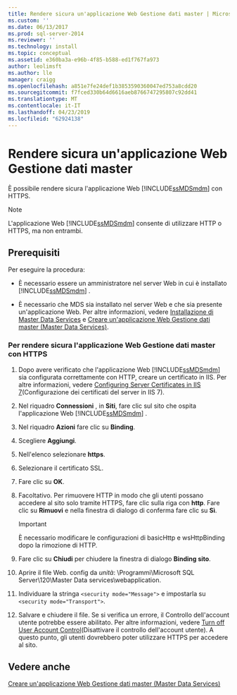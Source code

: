 ```yaml
---
title: Rendere sicura un'applicazione Web Gestione dati master | Microsoft Docs
ms.custom: ''
ms.date: 06/13/2017
ms.prod: sql-server-2014
ms.reviewer: ''
ms.technology: install
ms.topic: conceptual
ms.assetid: e360ba3a-e96b-4f85-b588-ed1f767fa973
author: leolimsft
ms.author: lle
manager: craigg
ms.openlocfilehash: a851e7fe24def1b3853590360047ed753a8cdd20
ms.sourcegitcommit: f7fced330b64d6616aeb8766747295807c92dd41
ms.translationtype: MT
ms.contentlocale: it-IT
ms.lasthandoff: 04/23/2019
ms.locfileid: "62924138"
---
```

# <a name="secure-a-master-data-manager-web-application"></a>Rendere sicura un'applicazione Web Gestione dati master
  È possibile rendere sicura l'applicazione Web [!INCLUDE[ssMDSmdm](../../includes/ssmdsmdm-md.md)] con HTTPS.  
  
> [!NOTE]  
>  L'applicazione Web [!INCLUDE[ssMDSmdm](../../includes/ssmdsmdm-md.md)] consente di utilizzare HTTP o HTTPS, ma non entrambi.  
  
## <a name="prerequisites"></a>Prerequisiti  
 Per eseguire la procedura:  
  
-   È necessario essere un amministratore nel server Web in cui è installato [!INCLUDE[ssMDSmdm](../../includes/ssmdsmdm-md.md)] .  
  
-   È necessario che MDS sia installato nel server Web e che sia presente un'applicazione Web. Per altre informazioni, vedere [Installazione di Master Data Services](install-master-data-services.md) e [Creare un'applicazione Web Gestione dati master &#40;Master Data Services&#41;](create-a-master-data-manager-web-application-master-data-services.md).  
  
### <a name="to-secure-the-master-data-manager-web-application-with-https"></a>Per rendere sicura l'applicazione Web Gestione dati master con HTTPS  
  
1.  Dopo avere verificato che l'applicazione Web [!INCLUDE[ssMDSmdm](../../includes/ssmdsmdm-md.md)] sia configurata correttamente con HTTP, creare un certificato in IIS. Per altre informazioni, vedere [Configuring Server Certificates in IIS 7](https://technet.microsoft.com/library/cc732230\(WS.10\).aspx)(Configurazione dei certificati del server in IIS 7).  
  
2.  Nel riquadro **Connessioni** , in **Siti**, fare clic sul sito che ospita l'applicazione Web [!INCLUDE[ssMDSmdm](../../includes/ssmdsmdm-md.md)] .  
  
3.  Nel riquadro **Azioni** fare clic su **Binding**.  
  
4.  Scegliere **Aggiungi**.  
  
5.  Nell'elenco selezionare **https**.  
  
6.  Selezionare il certificato SSL.  
  
7.  Fare clic su **OK**.  
  
8.  Facoltativo. Per rimuovere HTTP in modo che gli utenti possano accedere al sito solo tramite HTTPS, fare clic sulla riga con **http**. Fare clic su **Rimuovi** e nella finestra di dialogo di conferma fare clic su **Sì**.  
  
    > [!IMPORTANT]  
    >  È necessario modificare le configurazioni di basicHttp e wsHttpBinding dopo la rimozione di HTTP.  
  
9. Fare clic su **Chiudi** per chiudere la finestra di dialogo **Binding sito**.  
  
10. Aprire il file Web. config da *unità*: \Programmi\Microsoft SQL Server\120\Master Data services\webapplication.  
  
11. Individuare la stringa `<security mode="Message">` e impostarla su `<security mode="Transport">`.  
  
12. Salvare e chiudere il file. Se si verifica un errore, il Controllo dell'account utente potrebbe essere abilitato. Per altre informazioni, vedere [Turn off User Account Control](https://technet.microsoft.com/library/cc709691\(WS.10\).aspx)(Disattivare il controllo dell'account utente). A questo punto, gli utenti dovrebbero poter utilizzare HTTPS per accedere al sito.  
  
## <a name="see-also"></a>Vedere anche  
 [Creare un'applicazione Web Gestione dati master &#40;Master Data Services&#41;](create-a-master-data-manager-web-application-master-data-services.md)  
  
  
